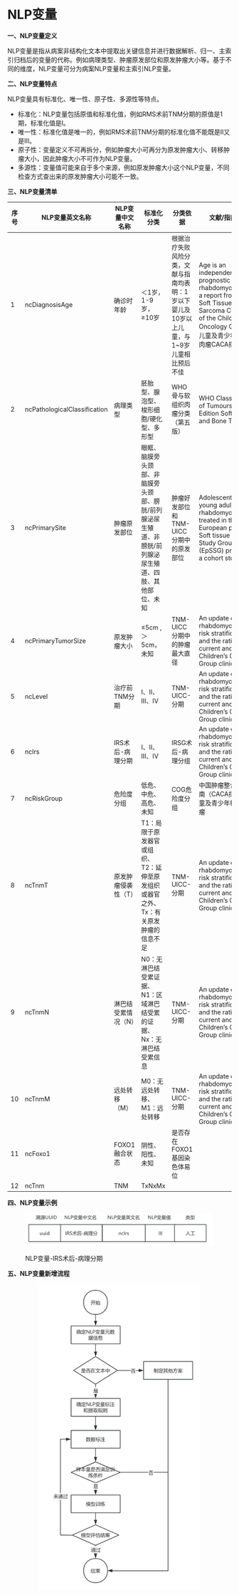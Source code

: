 # NLP变量

**一、NLP变量定义**

&#x20;   NLP变量是指从病案非结构化文本中提取出关键信息并进行数据解析、归一、主索引归档后的变量的代称。例如病理类型、肿瘤原发部位和原发肿瘤大小等。基于不同的维度，NLP变量可分为病案NLP变量和主索引NLP变量。

**二、NLP变量特点**

&#x20;   NLP变量具有标准化、唯一性、原子性、多源性等特点。

* 标准化：NLP变量包括原值和标准化值，例如RMS术前TNM分期的原值是1期，标准化值是I。
* 唯一性：标准化值是唯一的，例如RMS术前TNM分期的标准化值不能既是II又是III。
* 原子性：变量定义不可再拆分，例如肿瘤大小可再分为原发肿瘤大小、转移肿瘤大小，因此肿瘤大小不可作为NLP变量。
* 多源性：变量值可能来自于多个来源，例如原发肿瘤大小这个NLP变量，不同检查方式查出来的原发肿瘤大小可能不一致。

**三、NLP变量清单**

<table><thead><tr><th width="83">序号</th><th width="155">NLP变量英文名称</th><th width="130">NLP变量中文名称</th><th>标准化分类</th><th>分类依据</th><th>文献/指南来源</th></tr></thead><tbody><tr><td>1</td><td>ncDiagnosisAge</td><td>确诊时年龄</td><td>＜1岁，1-9岁，≥10岁</td><td>根据治疗失败风险分类，文献与指南均表明：1岁以下婴儿及10岁以上儿童，与1~9岁儿童相比预后不佳</td><td>Age is an independent prognostic factor in rhabdomyosarcoma: a report from the Soft Tissue Sarcoma Committee of the Children′s Oncology Group；儿童及青少年横纹肌肉瘤CACA指南</td></tr><tr><td>2</td><td>ncPathologicalClassification</td><td>病理类型</td><td>胚胎型、腺泡型、梭形细胞/硬化型、多形型</td><td>WHO骨与软组织肉瘤分类（第五版）</td><td>WHO Classification of Tumours • 5th Edition Soft Tissue and Bone Tumours</td></tr><tr><td>3</td><td>ncPrimarySite</td><td>肿瘤原发部位</td><td>眼眶、脑膜旁头颈部、非脑膜旁头颈部、膀胱/前列腺泌尿生殖道、非膀胱/前列腺泌尿生殖道、四肢、其他部位、未知</td><td>肿瘤好发部位和TNM-UICC分期中的原发部位</td><td>Adolescents and young adults with rhabdomyosarcoma treated in the European paediatric Soft tissue sarcoma Study Group (EpSSG) protocols: a cohort study</td></tr><tr><td>4</td><td>ncPrimaryTumorSize</td><td>原发肿瘤大小</td><td>≤5cm ,＞5cm，未知</td><td>TNM-UICC分期中的肿瘤最大直径</td><td>An update on rhabdomyosarcoma risk stratification and the rationale for current and future Children’s Oncology Group clinical trials</td></tr><tr><td>5</td><td>ncLevel</td><td>治疗前TNM分期</td><td>I、II、III、IV</td><td>TNM-UICC-分期</td><td>An update on rhabdomyosarcoma risk stratification and the rationale for current and future Children’s Oncology Group clinical trials</td></tr><tr><td>6</td><td>ncIrs</td><td>IRS术后-病理分期</td><td>I、II、III、IV</td><td>IRSG术后-病理分组</td><td>An update on rhabdomyosarcoma risk stratification and the rationale for current and future Children’s Oncology Group clinical trials</td></tr><tr><td>7</td><td>ncRiskGroup</td><td>危险度分组</td><td>低危、中危、高危、未知</td><td>COG危险度分组</td><td>中国肿瘤整合诊治指南（CACA指南）-儿童及青少年横纹肌肉瘤</td></tr><tr><td>8</td><td>ncTnmT</td><td>原发肿瘤侵袭性（T）</td><td>T1：局限于原发器官或组织、T2：延伸至原发组织或器官之外、Tx：有关原发肿瘤的信息不足</td><td>TNM-UICC-分期</td><td>An update on rhabdomyosarcoma risk stratification and the rationale for current and future Children’s Oncology Group clinical trials</td></tr><tr><td>9</td><td>ncTnmN</td><td>淋巴结受累情况（N）</td><td>N0：无淋巴结受累证据、N1：区域淋巴结受累的证据、Nx：无淋巴结受累信息</td><td>TNM-UICC-分期</td><td>An update on rhabdomyosarcoma risk stratification and the rationale for current and future Children’s Oncology Group clinical trials</td></tr><tr><td>10</td><td>ncTnmM</td><td>远处转移（M）</td><td>M0：无远处转移、M1：远处转移</td><td>TNM-UICC-分期</td><td>An update on rhabdomyosarcoma risk stratification and the rationale for current and future Children’s Oncology Group clinical trials</td></tr><tr><td>11</td><td>ncFoxo1</td><td>FOXO1融合状态</td><td>阴性、阳性、未知</td><td>是否存在FOXO1基因染色体易位</td><td></td></tr><tr><td>12</td><td> ncTnm</td><td>TNM</td><td>TxNxMx</td><td></td><td></td></tr></tbody></table>

**四、NLP变量示例**

<figure><img src="../.gitbook/assets/image (24).png" alt=""><figcaption><p>NLP变量-IRS术后-病理分期</p></figcaption></figure>

**五、NLP变量新增流程**

<div align="center">

<figure><img src="../.gitbook/assets/image (17).png" alt="" width="364"><figcaption></figcaption></figure>

</div>
